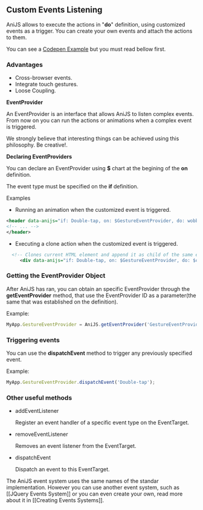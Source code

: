 ## Custom Events Listening

AniJS allows to execute the actions in "**do**" definition, using customized events as a trigger. You can create your own events and attach the actions to them.

You can see a [Codepen Example](http://codepen.io/darielnoel/pen/KzsFn?editors=001) but you must read bellow first.

### Advantages

- Cross-browser events.
- Integrate touch gestures.
- Loose Coupling.

**EventProvider**

An EventProvider is an interface that allows AniJS to listen complex events. From now on you can run the actions or animations when a complex event is triggered. 

We strongly believe that interesting things can be achieved using this philosophy. Be creative!.


**Declaring EventProviders**

You can declare an EventProvider using **$** chart at the begining of the **on** definition.  

The event type must be specified on the **if** definition.

Examples

- Running an animation when the customized event is triggered.

```xml
<header data-anijs="if: Double-tap, on: $GestureEventProvider, do: wobble animated">
<!-- ... -->
</header>
```

- Executing a clone action when the customized event is triggered.

```xml
  <!-- Clones current HTML element and append it as child of the same element's parent when "Double-tap" events is fired -->
     <div data-anijs="if: Double-tap, on: $GestureEventProvider, do: $clone"> If you "Double-tap" here, this sentence will be cloned. </div>
```

### Getting the EventProvider Object


After AniJS has ran, you can obtain an specific EventProvider through the **getEventProvider** method, that use the EventProvider ID as a parameter(the same that was established on the definition).


Example: 

```javascript
MyApp.GestureEventProvider = AniJS.getEventProvider('GestureEventProvider');
```

### Triggering events


You can use the **dispatchEvent** method to trigger any previously specified event.

Example: 

```javascript
MyApp.GestureEventProvider.dispatchEvent('Double-tap');
```

### Other useful methods

- addEventListener
	
	Register an event handler of a specific event type on the EventTarget.

- removeEventListener
	
	Removes an event listener from the EventTarget.

- dispatchEvent
	
	Dispatch an event to this EventTarget.


The AniJS event system uses the same names of the standar implementation. However you can use another event system, such as [[JQuery Events System]] or you can even create your own, read more about it in [[Creating Events Systems]].
